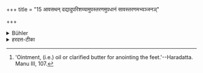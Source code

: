 +++
title = "15 आवसथन् दद्यादुपरिशय्यामुपस्तरणमुपधानं सावस्तरणमभ्यञ्जनञ्"

+++

<details><summary>Bühler</summary>

15. He shall offer to his guest a room, a bed, a mattress, a pillow with a cover, and ointment, and what else (may be necessary). [^9] 


[^9]:  'Ointment, (i.e.) oil or clarified butter for anointing the feet.'--Haradatta. Manu III, 107.
</details>

<details><summary>हरदत्त-टीका</summary>

## सूत्रम्
आवसथं दद्यादुपरिशय्यामुपस्तरणमुपधानं सावस्तरणमभ्यञ्जनं चेति ॥ १५ ॥  
### टिप्पनी
आवसथो विश्रामस्थानम् । उपरिशय्या खट्वा । उपस्तरणं तूलिका। उपधानमुपबर्हणम् । अवस्तरणमुपरिपटः । तत्सहितमुपधानमुपस्तरणं च । अभ्यञ्जनं पादयोः तैलं घृतं वा। एतत्सर्वं दद्यात् । भोजनात्प्रागूर्ध्वं वा अपेक्षिते काले । इतिशब्दादन्यदप्यपेक्षितम् ॥ १५ ॥
</details>
